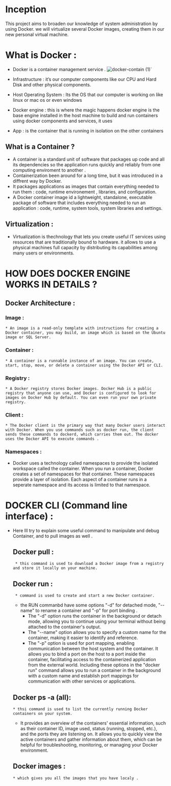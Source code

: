 # Inception
This project aims to broaden our knowledge of system administration by using Docker. we will virtualize several Docker images, creating them in our new personal virtual machine.

# What is Docker :

  * Docker is a container management service .
   ![docker-contain (1)](https://github.com/yousrachakib/Inception/assets/110408013/05b0d3c2-735a-40b0-b672-21b44de05ebe)`
 
  * Infrastructure : it’s our computer components like our CPU and Hard Disk and          other physical components.
  * Host Operating System : Its the OS that our computer is working on like linux or      mac os or even windows
  * Docker engine : this is where the magic happens docker engine is the base engine      installed in the host machine to build and run containers using docker components     and services, it uses
  * App : is the container that is running in isolation on the other containers

## What is a Container ?

 * A container is a standard unit of software that packages up code and all its dependencies so the application runs quickly and reliably from one computing enviroment to another .
 * Containerization been around for a long time, but it was introduced in a diffrent way by Docker.
 * It packages applications as images that contain everything needed to run them : code, runtime environement , libraries, and configuration.
 * A Docker container image id a lightweight, standalone, executable package of software that includes everything needed to run an application : code, runtime, system tools, system libraries and settings.

## Virtualization :

 * Virtualization is thechnology that lets you create useful IT services          using resources that are traditionally bound to hardware. it allows to      use a physical machines full capacity by distributing its capabilities        among many users or environments.
 
# HOW DOES DOCKER ENGINE WORKS IN DETAILS ?

 ## Docker Architecture :
  ### Image :
    * An image is a read-only template with instructions for creating a Docker container, you may build, an image which is based on the Ubuntu image or SQL Server.
 ### Container :
    * A container is a runnable instance of an image. You can create, start, stop, move, or delete a container using the Docker API or CLI.
 ### Registry :
    * A Docker registry stores Docker images. Docker Hub is a public registry that anyone can use, and Docker is configured to look for images on Docker Hub by default. You can even run your own private registry.
 ### Client :
    * The Docker client is the primary way that many Docker users interact with Docker. When you use commands such as docker run, the client sends these commands to dockerd, which carries them out. The docker uses the Docker API to execute commands .

### Namespaces :
 * Docker uses a technology called namespaces to provide the isolated workspace called the container. When you run a container, Docker creates a set of namespaces for that container. These namespaces provide a layer of isolation. Each aspect of a container runs in a seperate namespace and its access is limited to that namespace.

# DOCKER CLI (Command line interface) : 
 * Here Ill try to explain some useful command to manipulate and debug Container, and to pull images as well .
     ## Docker pull :
        * this command is used to download a Docker image from a registry and store it locally on your machine.
     ## Docker run :
        * command is used to create and start a new Docker container.
    * the RUN commanbd have some options "-d" for detached mode, "--name" to rename a container and "-p" for port binding .
       - The "-d" option runs the container in the background or detach mode, allowing you to continue using your terminal without being attached to the container's output.
       - The "--name" option allows you to specify a custom name for the container, making it easier to identify and reference.
       - The "-p" option is used for port mapping, enabling communication between the host system and the container. It allows you to bind a port on the host to a port              inside the container, facilitating access to the containerized application from the external world.
    Including these options in the "docker run" command allows you to run a container in the background with a custom name and establish port mappings for communication         with other services or applications.
    ## Docker ps -a (all):
       * thsi command is used to list the currently running Docker containers on your system.
   * It provides an overview of the containers' essential information, such as their container ID, image used, status (running, stopped, etc.), and the ports they are           listening on. It allows you to quickly view the active containers and gather information about them, which can be helpful for troubleshooting, monitoring, or managing      your Docker environment.
  
   ## Docker images :
       * which gives you all the images that you have localy .
    
